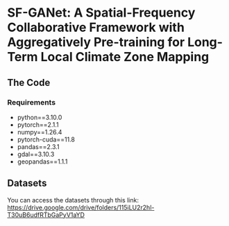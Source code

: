 # SF-GANet: A Spatial-Frequency Collaborative Framework with Aggregatively Pre-training for Long-Term Local Climate Zone Mapping

## The Code

### Requirements

- python==3.10.0
- pytorch==2.1.1
- numpy==1.26.4
- pytorch-cuda==11.8
- pandas==2.3.1
- gdal==3.10.3
- geopandas==1.1.1

## Datasets

You can access the datasets through this link:
https://drive.google.com/drive/folders/115iLU2r2hl-T30uB6udfRTbGaPyV1aYD
